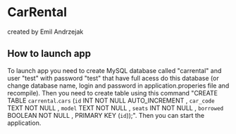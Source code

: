 # CarRental
created by Emil Andrzejak

## How to launch app
To launch app you need to create MySQL database called "carrental" and user "test" with password "test" that have full acess do this database (or change database name, login and password in application.properies file and recompile). Then you need to create table using this command "CREATE TABLE `carrental`.`cars` (`id` INT NOT NULL AUTO_INCREMENT , `car_code` TEXT NOT NULL , `model` TEXT NOT NULL , `seats` INT NOT NULL , `borrowed` BOOLEAN NOT NULL , PRIMARY KEY (`id`));". Then you can start the application.